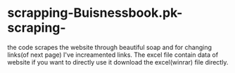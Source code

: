 # scrapping-Buisnessbook.pk-scraping- 
the code scrapes the website through beautiful soap and for changing links(of next page) I've increamented links. The excel file contain data of website if you want to directly use it download the excel(winrar) file directly.
